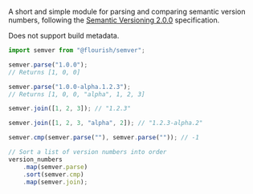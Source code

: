 A short and simple module for parsing and comparing semantic version numbers, following the [Semantic Versioning 2.0.0](https://semver.org/) specification.

Does not support build metadata.

```js
import semver from "@flourish/semver";

semver.parse("1.0.0");
// Returns [1, 0, 0]

semver.parse("1.0.0-alpha.1.2.3");
// Returns [1, 0, 0, "alpha", 1, 2, 3]
```

```js
semver.join([1, 2, 3]); // "1.2.3"

semver.join([1, 2, 3, "alpha", 2]); // "1.2.3-alpha.2"
```

```js
semver.cmp(semver.parse(""), semver.parse("")); // -1

// Sort a list of version numbers into order
version_numbers
    .map(semver.parse)
    .sort(semver.cmp)
    .map(semver.join);
```
